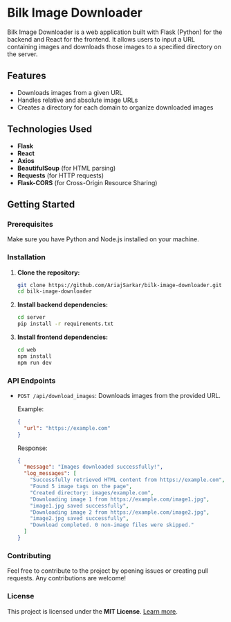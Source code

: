 # Bilk Image Downloader

Bilk Image Downloader is a web application built with Flask (Python) for the backend and React for the frontend. It allows users to input a URL containing images and downloads those images to a specified directory on the server.

## Features

- Downloads images from a given URL
- Handles relative and absolute image URLs
- Creates a directory for each domain to organize downloaded images

## Technologies Used

- **Flask**
- **React**
- **Axios**
- **BeautifulSoup** (for HTML parsing)
- **Requests** (for HTTP requests)
- **Flask-CORS** (for Cross-Origin Resource Sharing)

## Getting Started

### Prerequisites

Make sure you have Python and Node.js installed on your machine.

### Installation

1. **Clone the repository:**

    ```bash
    git clone https://github.com/AriajSarkar/bilk-image-downloader.git
    cd bilk-image-downloader
    ```

2. **Install backend dependencies:**

    ```bash
    cd server
    pip install -r requirements.txt
    ```

3. **Install frontend dependencies:**

    ```bash
    cd web
    npm install
    npm run dev
    ```

### API Endpoints

- `POST /api/download_images`: Downloads images from the provided URL.

    Example:

    ```json
    {
      "url": "https://example.com"
    }
    ```

    Response:

    ```json
    {
      "message": "Images downloaded successfully!",
      "log_messages": [
        "Successfully retrieved HTML content from https://example.com",
        "Found 5 image tags on the page",
        "Created directory: images/example.com",
        "Downloading image 1 from https://example.com/image1.jpg",
        "image1.jpg saved successfully",
        "Downloading image 2 from https://example.com/image2.jpg",
        "image2.jpg saved successfully",
        "Download completed. 0 non-image files were skipped."
      ]
    }
    ```

### Contributing

Feel free to contribute to the project by opening issues or creating pull requests. Any contributions are welcome!

### License

This project is licensed under the **MIT License**. [Learn more](LICENSE).
